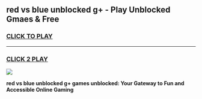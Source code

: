 
## red vs blue unblocked g+ - Play Unblocked Gmaes & Free
<h3>
<a href="https://news.freeplayer.one?title=red_vs_blue_unblocked_g+&ref=16F">CLICK TO PLAY</a></h3>
<hr>

<h3>
<a href="https://news.freeplayer.one?title=red_vs_blue_unblocked_g+&ref=16F">CLICK 2 PLAY</a>
  
</h3>

<a href="https://news.freeplayer.one?title=red_vs_blue_unblocked_g+&ref=16F/"><img src="https://clearcache.store/games.png"></a>


**red vs blue unblocked g+ games unblocked: Your Gateway to Fun and Accessible Online Gaming**
